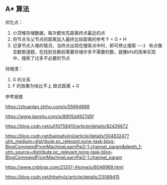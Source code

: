## A* 算法

优化点：

1. 小顶堆存储数据，每次都优先距离终点最近的点
2. 将节点与父节点的距离加入最终比较距离的参考 F = G + H
3. 记录节点入堆的情况，当终点出现在搜索点中时，即可停止搜索 ---》 有点像丑数那道题，在找到丑数前需要存储许多不需要的数，就像bfs的简单实现中，搜索了过多不必要的节点

待理清：

1. G 的关系
2. F 的效果为啥比不上 欧式距离 + G

参考链接

https://zhuanlan.zhihu.com/p/55694998

https://www.jianshu.com/p/8905d4927d5f

https://blog.csdn.net/u010758410/article/details/82426672

https://blog.csdn.net/baimafujinji/article/details/50483247?utm_medium=distribute.pc_relevant.none-task-blog-BlogCommendFromMachineLearnPai2-1.channel_param&depth_1-utm_source=distribute.pc_relevant.none-task-blog-BlogCommendFromMachineLearnPai2-1.channel_param

https://www.cnblogs.com/21207-iHome/p/6048969.html

https://blog.csdn.net/hitwhylz/article/details/23089415
